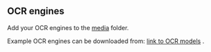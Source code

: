 ## OCR engines

Add your OCR engines to the [media](./media) folder.

Example OCR engines can be downloaded from:
[link to OCR models](https://drive.google.com/drive/folders/1DduFVBYvRbIgEtX-o78HSp-lUi9EM1li?usp=sharing)
.